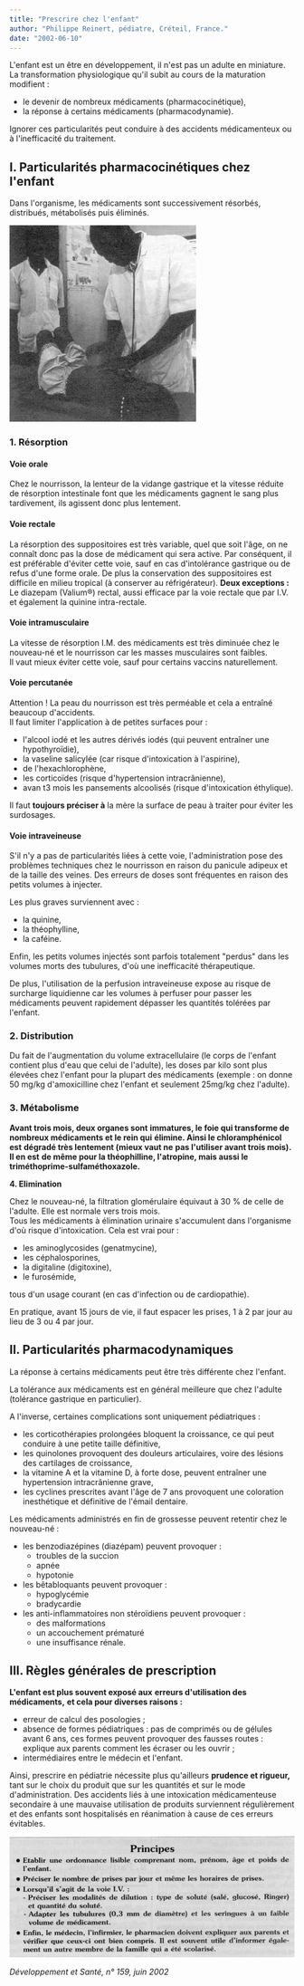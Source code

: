 ```yaml
---
title: "Prescrire chez l'enfant"
author: "Philippe Reinert, pédiatre, Créteil, France."
date: "2002-06-10"
---
```


<div class="teaser"><p>L'enfant est un être en développement, il n'est pas un adulte en miniature. La transformation physiologique qu'il subit au cours de la maturation modifient :</p>
<ul>
<li>le devenir de nombreux médicaments (pharmacocinétique),</li>
<li>la réponse à certains médicaments (pharmacodynamie).</li>
</ul>
<p>Ignorer ces particularités peut conduire à des accidents médicamenteux ou à l'inefficacité du traitement.</p></div>

## I. Particularités pharmacocinétiques chez l'enfant

Dans l'organisme, les médicaments sont successivement résorbés, distribués, métabolisés puis éliminés.


![](i916-1.jpg)


### 1. Résorption

#### Voie orale

Chez le nourrisson, la lenteur de la vidange gastrique et la vitesse réduite de résorption intestinale font que les médicaments gagnent le sang plus tardivement, ils agissent donc plus lentement.

#### Voie rectale

La résorption des suppositoires est très variable, quel que soit l'âge, on ne connaît donc pas la dose de médicament qui sera active. Par conséquent, il est préférable d'éviter cette voie, sauf en cas d'intolérance gastrique ou de refus d'une forme orale. De plus la conservation des suppositoires est difficile en milieu tropical (à conserver au réfrigérateur). **Deux exceptions :** Le diazepam (Valium®) rectal, aussi efficace par la voie rectale que par I.V. et également la quinine intra-rectale.

#### **Voie intramusculaire**

La vitesse de résorption I.M. des médicaments est très diminuée chez le nouveau-né et le nourrisson car les masses musculaires sont faibles.  
Il vaut mieux éviter cette voie, sauf pour certains vaccins naturellement.

#### **Voie percutanée**

Attention ! La peau du nourrisson est très perméable et cela a entraîné beaucoup d'accidents.  
Il faut limiter l'application à de petites surfaces pour :

*   l'alcool iodé et les autres dérivés iodés (qui peuvent entraîner une hypothyroïdie),
*   la vaseline salicylée (car risque d'intoxication à l'aspirine),
*   de l'hexachlorophène,
*   les corticoïdes (risque d'hypertension intracrânienne),
*   avan t3 mois les pansements alcoolisés (risque d'intoxication éthylique).

Il faut **toujours préciser à** la mère la surface de peau à traiter pour éviter les surdosages.

#### Voie intraveineuse

S'il n'y a pas de particularités liées à cette voie, l'administration pose des problèmes techniques chez le nourrisson en raison du panicule adipeux et de la taille des veines. Des erreurs de doses sont fréquentes en raison des petits volumes à injecter.

Les plus graves surviennent avec :

*   la quinine,
*   la théophylline,
*   la caféine.

Enfin, les petits volumes injectés sont parfois totalement "perdus" dans les volumes morts des tubulures, d'où une inefficacité thérapeutique.

De plus, l'utilisation de la perfusion intraveineuse expose au risque de surcharge liquidienne car les volumes à perfuser pour passer les médicaments peuvent rapidement dépasser les quantités tolérées par l'enfant.

### 2. Distribution

Du fait de l'augmentation du volume extracellulaire (le corps de l'enfant contient plus d'eau que celui de l'adulte), les doses par kilo sont plus élevées chez l'enfant pour la plupart des médicaments (exemple : on donne 50 mg/kg d'amoxicilline chez l'enfant et seulement 25mg/kg chez l'adulte).

### 3. Métabolisme

**Avant trois mois, deux organes sont** **immatures, le foie qui transforme de** **nombreux médicaments et le rein qui** **élimine. Ainsi le chloramphénicol est** **dégradé très lentement (mieux vaut ne** **pas l'utiliser avant trois mois). Il en est** **de même pour la théophilline, l'atropine, mais aussi le triméthoprime-sulfaméthoxazole.**

**4. Elimination**

Chez le nouveau-né, la filtration glomérulaire équivaut à 30 % de celle de l'adulte. Elle est normale vers trois mois.  
Tous les médicaments à élimination urinaire s'accumulent dans l'organisme d'où risque d'intoxication. Cela est vrai pour :

*   les aminoglycosides (genatmycine),
*   les céphalosporines,
*   la digitaline (digitoxine),
*   le furosémide,

tous d'un usage courant (en cas d'infection ou de cardiopathie).

En pratique, avant 15 jours de vie, il faut espacer les prises, 1 à 2 par jour au lieu de 3 ou 4 par jour.

## Il. Particularités pharmacodynamiques

La réponse à certains médicaments peut être très différente chez l'enfant.

La tolérance aux médicaments est en général meilleure que chez l'adulte (tolérance gastrique en particulier).

A l'inverse, certaines complications sont uniquement pédiatriques :

*   les corticothérapies prolongées bloquent la croissance, ce qui peut conduire à une petite taille définitive,
*   les quinolones provoquent des douleurs articulaires, voire des lésions des cartilages de croissance,
*   la vitamine A et la vitamine D, à forte dose, peuvent entraîner une hypertension intracrânienne grave,
*   les cyclines prescrites avant l'âge de 7 ans provoquent une coloration inesthétique et définitive de l'émail dentaire.

Les médicaments administrés en fin de grossesse peuvent retentir chez le nouveau-né :

*   les benzodiazépines (diazépam) peuvent provoquer :
    *   troubles de la succion
    *   apnée
    *   hypotonie
*   les bêtabloquants peuvent provoquer :
    *   hypoglycémie
    *   bradycardie
*   les anti-inflammatoires non stéroïdiens peuvent provoquer :
    *   des malformations
    *   un accouchement prématuré
    *   une insuffisance rénale.

## III. Règles générales de prescription

**L'enfant est plus souvent exposé aux** **erreurs d'utilisation des médicaments,** **et cela pour diverses raisons :**

*   erreur de calcul des posologies ;
*   absence de formes pédiatriques : pas de comprimés ou de gélules avant 6 ans, ces formes peuvent provoquer des fausses routes : explique aux parents comment les écraser ou les ouvrir ;
*   intermédiaires entre le médecin et l'enfant.

Ainsi, prescrire en pédiatrie nécessite plus qu'ailleurs **prudence et rigueur,** tant sur le choix du produit que sur les quantités et sur le mode d'administration. Des accidents liés à une intoxication médicamenteuse secondaire à une mauvaise utilisation de produits surviennent régulièrement et des enfants sont hospitalisés en réanimation à cause de ces erreurs évitables.


![](i916-2.jpg)


_Développement et Santé, n° 159, juin 2002_